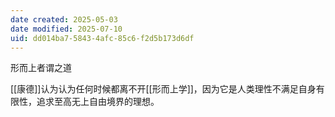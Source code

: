 ```yaml
---
date created: 2025-05-03
date modified: 2025-07-10
uid: dd014ba7-5843-4afc-85c6-f2d5b173d6df
---
```


形而上者谓之道

[[康德]]认为认为任何时候都离不开[[形而上学]]，因为它是人类理性不满足自身有限性，追求至高无上自由境界的理想。
